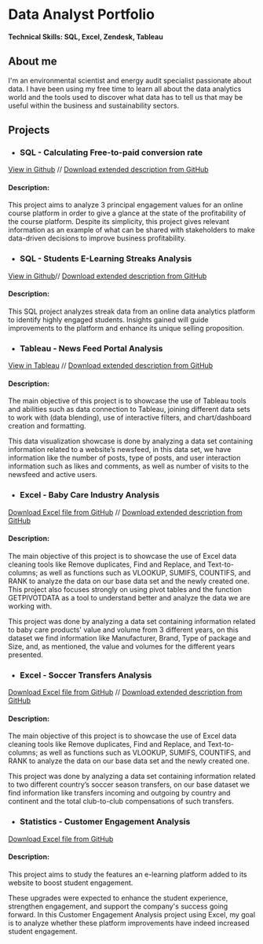 # Data Analyst Portfolio

#### Technical Skills: SQL, Excel, Zendesk, Tableau

## About me

I'm an environmental scientist and energy audit specialist passionate about data. I have been using my free time to learn all about the data analytics world and the tools used to discover what data has to tell us that may be useful within the business and sustainability sectors. 

## Projects

* ### SQL - Calculating Free-to-paid conversion rate
[View in Github](https://github.com/DanielAguilarFg/Daniel-s_Porfolio/blob/6fbd1fb7c8c93e5fe4069a1b2c84d888a3639466/SQL%20Free-to-paid%20conversion%20rate) //
[Download extended description from GitHub](https://github.com/DanielAguilarFg/Daniel-s_Porfolio/blob/645f7f3bb47141cc320a1f05947b3fd6233b0de0/Project's%20Files/1.%20Project-%20Free%20to%20Paid%20Ratio%20-%20SQL.docx)

  #### Description:
  This project aims to analyze 3 principal engagement values for an online course platform in order to give a glance at the state of the profitability of the course platform. Despite its simplicity, this project gives relevant information as an example of what can be shared with stakeholders to make data-driven decisions to improve business profitability. 

* ### SQL - Students E-Learning Streaks Analysis
[View in Github](https://github.com/DanielAguilarFg/Daniel-s_Porfolio/blob/a54ebf9cb1a01c918c1518a8a6d64b9aa3b6edd0/SQL-%20Students_Streaks_Analysis)//
[Download extended description from GitHub](https://github.com/DanielAguilarFg/Daniel-s_Porfolio/blob/a54ebf9cb1a01c918c1518a8a6d64b9aa3b6edd0/Project's%20Files/%20Project.%20Desc.%20-%20SQL-%20Student%20Streaks%20Analysis.docx)

  #### Description:
  This SQL project analyzes streak data from an online data analytics platform to identify highly engaged students. Insights gained will guide improvements to the platform and enhance its unique selling proposition.

* ### Tableau - News Feed Portal Analysis
[View in Tableau](https://public.tableau.com/views/NewsfeedAnalysisProject/NewsfeedAnalysisDashboard?:language=es-ES&:sid=&:display_count=n&:origin=viz_share_link) //
[Download extended description from GitHub](https://github.com/DanielAguilarFg/Daniel-s_Porfolio/blob/645f7f3bb47141cc320a1f05947b3fd6233b0de0/Project's%20Files/3.%20Project-%20Newsfeed%20Analysis%20-%20Tableau.docx)

  #### Description:
  The main objective of this project is to showcase the use of Tableau tools and abilities such as data connection to Tableau, joining different data sets to work with (data blending), use of interactive filters, and chart/dashboard creation and formatting. 
  
  This data visualization showcase is done by analyzing a data set containing information related to a website’s newsfeed, in this data set, we have information like the number of posts, type of posts, and user interaction information such as likes and comments, as well as number of visits to the newsfeed and active users. 

* ### Excel - Baby Care Industry Analysis
[Download Excel file from GitHub](https://github.com/DanielAguilarFg/Daniel-s_Porfolio/blob/2bac72cd5e585f0d50af461702bea6e113f8d34a/Football%20data_source.xlsx) //
[Download extended description from GitHub](https://github.com/DanielAguilarFg/Daniel-s_Porfolio/blob/645f7f3bb47141cc320a1f05947b3fd6233b0de0/Project's%20Files/4.%20Soccer%20Transfers%20Analysis%20-%20Excel.docx)

  #### Description:
  The main objective of this project is to showcase the use of Excel data cleaning tools like Remove duplicates, Find and Replace, and Text-to-columns; as well as functions such as VLOOKUP, SUMIFS, COUNTIFS, and RANK to analyze the data on our base data set and the newly created one. This project also focuses strongly on using pivot tables and the function GETPIVOTDATA as a tool to understand better and analyze the data we are working with.

  This project was done by analyzing a data set containing information related to baby care products' value and volume from 3 different years, on this dataset we find information like Manufacturer, Brand, Type of package and Size, and, as mentioned, the value and volumes for the different years presented.

* ### Excel - Soccer Transfers Analysis
[Download Excel file from GitHub](https://github.com/DanielAguilarFg/Daniel-s_Porfolio/blob/2aa306f0074be1d7a9d88b8d4698b7ad66f89d60/Excel%20-%20Baby_Care_Products.xlsx) //
[Download extended description from GitHub](https://github.com/DanielAguilarFg/Daniel-s_Porfolio/blob/2aa306f0074be1d7a9d88b8d4698b7ad66f89d60/Project's%20Files/Project%20Desc.-%20Excel-%20Baby%20Care%20Product%20Analysis.docx)

  #### Description:
  The main objective of this project is to showcase the use of Excel data cleaning tools like Remove duplicates, Find and Replace, and Text-to-columns; as well as functions such as VLOOKUP, SUMIFS, COUNTIFS, and RANK to analyze the data on our base data set and the newly created one. 

  This project was done by analyzing a data set containing information related to two different country’s soccer season transfers, on our base dataset we find information like transfers incoming and outgoing by country and continent and the total club-to-club compensations of such transfers.

* ### Statistics - Customer Engagement Analysis
[Download Excel file from GitHub](https://github.com/DanielAguilarFg/Daniel-s_Porfolio/blob/125cea4dd85f48153ad701f70594d32695f7ff2c/Excel%20-%20Statistics_Customer_Engagement_Analysis.xlsx)

  #### Description:
  This project aims to study the features an e-learning platform added to its website to boost student engagement.
  
  These upgrades were expected to enhance the student experience, strengthen engagement, and support the company's success going forward. In this Customer Engagement Analysis project using Excel, my goal is to analyze whether these platform improvements have indeed increased student engagement.
  
  




